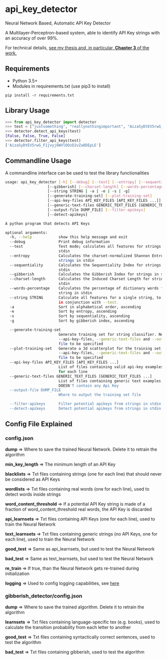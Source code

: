 # api_key_detector
Neural Network Based, Automatic API Key Detector

A Multilayer-Perceptron-based system, able to identify API Key strings with an accuracy of over 99%.

For technical details, [see my thesis and, in particular, **Chapter 3** of the work.](https://drive.google.com/open?id=0B59pyODQqCxiUVkzb3diU0JNVzA)

## Requirements

- Python 3.5+
- Modules in requirements.txt (use pip3 to install)
```
pip install -r requirements.txt
```

## Library Usage

```python
>>> from api_key_detector import detector
>>> test = ["justsomething", "reallynothingimportant", "AizaSyDtEV5rwG_F1jvyj6WVlOOzD2vZa8DEpLE","eqwioqweioqiwoe"]
>>> detector.detect_api_keys(test)
[False, False, True, False]
>>> detector.filter_api_keys(test)
['AizaSyDtEV5rwG_F1jvyj6WVlOOzD2vZa8DEpLE']
```

## Commandline Usage

A commandline interface can be used to test the library functionalities

```bash
usage: api_key_detector [-h] [--debug] [--test] [--entropy] [--sequentiality]
                   [--gibberish] [--charset-length] [--words-percentage]
                   [--string STRING | -a | -e | -s | -g]
                   [--generate-training-set] [--plot-training-set]
                   [--api-key-files API_KEY_FILES [API_KEY_FILES ...]]
                   [--generic-text-files GENERIC_TEXT_FILES [GENERIC_TEXT_FILES ...]]
                   [--output-file DUMP_FILE] [--filter-apikeys]
                   [--detect-apikeys]

A python program that detects API Keys

optional arguments:
  -h, --help            show this help message and exit
  --debug               Print debug information
  --test                Test mode; calculates all features for strings in
                        stdin
  --entropy             Calculates the charset-normalized Shannon Entropy for
                        strings in stdin
  --sequentiality       Calculates the Sequentiality Index for strings in
                        stdin
  --gibberish           Calculates the Gibberish Index for strings in stdin
  --charset-length      Calculates the Induced Charset Length for strings in
                        stdin
  --words-percentage    Calculates the percentage of dictionary words for each
                        string in stdin
  --string STRING       Calculate all features for a single string, to be used
                        in conjunction with --test.
  -a                    Sort in alphabetical order, ascending
  -e                    Sort by entropy, ascending
  -s                    Sort by sequentiality, ascending
  -g                    Sort by gibberish index, ascending

  --generate-training-set
                        Generate training set for string classifier. Needs
                        --api-key-files, --generic-text-files and --output-
                        file to be specified
  --plot-training-set   Generate a 3d scatterplot for the training set. Needs
                        --api-key-files, --generic-text-files and --output-
                        file to be specified
  --api-key-files API_KEY_FILES [API_KEY_FILES ...]
                        List of files containing valid api-key examples, one
                        for each line
  --generic-text-files GENERIC_TEXT_FILES [GENERIC_TEXT_FILES ...]
                        List of files containing generic text examples that
                        DOESN'T contain any Api Key
  --output-file DUMP_FILE
                        Where to output the training set file

  --filter-apikeys      Filter potential apikeys from strings in stdin.
  --detect-apikeys      Detect potential apikeys from strings in stdin.
```

## Config File Explained
### config.json
**dump** => Where to save the trained Neural Network. Delete it to retrain the algorithm

**min_key_length** => The minimum length of an API Key

**blacklists** => Txt files containing strings (one for each line) that should never be considered as API Keys

**wordlists** => Txt files containing real words (one for each line), used to detect words inside strings

**word_content_threshold** => If a potential API Key string is made of a fraction of word_content_threshold real words, the API Key is discarded

**api_learnsets** => Txt files containing API Keys (one for each line), used to train the Neural Network

**text_learnsets** => Txt files containing generic strings (no API Keys, one for each line), used to train the Neural Network

**good_test** => Same as api_learnsets, but used to test the Neural Network

**bad_test** => Same as text_learnsets, but used to test the Neural Network

**re_train** => If true, than the Neural Network gets re-trained during initialization

**logging** => Used to config logging capabilities, see [here](https://docs.python.org/3/howto/logging.html)

### gibberish_detector/config.json
**dump** => Where to save the trained algorithm. Delete it to retrain the algorithm

**learnsets** => Txt files containing language-specific tex (e.g. books), used to calculate the transition probability from each letter to another

**good_test** => Txt files containing syntactically correct sentences, used to test the algorithm

**bad_test** => Txt files containing gibberish, used to test the algorithm